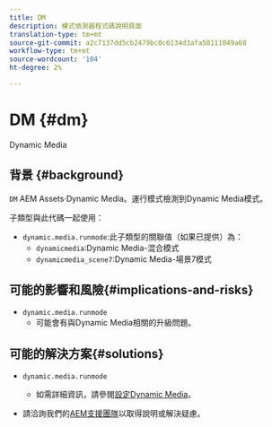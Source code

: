 ```yaml
---
title: DM
description: 模式偵測器程式碼說明頁面
translation-type: tm+mt
source-git-commit: a2c7137dd5cb2479bc0c6134d3afa58111049a68
workflow-type: tm+mt
source-wordcount: '104'
ht-degree: 2%

---
```



# DM {#dm}

Dynamic Media

## 背景 {#background}

`DM` AEM Assets·Dynamic Media。運行模式檢測到Dynamic Media模式。

子類型與此代碼一起使用：

* `dynamic.media.runmode`:此子類型的關聯值（如果已提供）為：
   * `dynamicmedia`:Dynamic Media-混合模式
   * `dynamicmedia_scene7`:Dynamic Media-場景7模式

## 可能的影響和風險{#implications-and-risks}

* `dynamic.media.runmode`
   * 可能會有與Dynamic Media相關的升級問題。

## 可能的解決方案{#solutions}

* `dynamic.media.runmode`
   * 如需詳細資訊，請參閱[設定Dynamic Media](https://experienceleague.adobe.com/docs/experience-manager-cloud-service/assets/dynamicmedia/administering-dynamic-media.html)。

* 請洽詢我們的[AEM支援團隊](https://helpx.adobe.com/enterprise/using/support-for-experience-cloud.html)以取得說明或解決疑慮。
